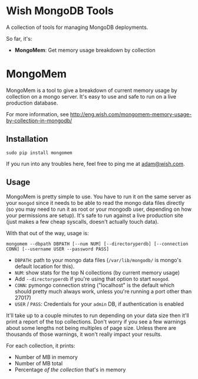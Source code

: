 Wish MongoDB Tools
==================

A collection of tools for managing MongoDB deployments.

So far, it's:

* **MongoMem**: Get memory usage breakdown by collection

# MongoMem

MongoMem is a tool to give a breakdown of current memory usage by collection on a mongo server. It's easy to use and safe to run on a live production database. 

For more information, see http://eng.wish.com/mongomem-memory-usage-by-collection-in-mongodb/

## Installation

`sudo pip install mongomem`

If you run into any troubles here, feel free to ping me at adam@wish.com.

## Usage

MongoMem is pretty simple to use. You have to run it on the same server as your `mongod` since it needs to be able to read the mongo data files directly (so you may need to run it as root or your mongodb user, depending on how your permissions are setup). It's safe to run against a live production site (just makes a few cheap syscalls, doesn't actually touch data).

With that out of the way, usage is:

    mongomem --dbpath DBPATH [--num NUM] [--directoryperdb] [--connection CONN] [--username USER --password PASS]
    

*   `DBPATH`: path to your mongo data files (`/var/lib/mongodb/` is mongo's default location for this). 
*   `NUM`: show stats for the top N collections (by current memory usage)
*   Add `--directoryperdb` if you're using that option to start `mongod`. 
*   `CONN`: pymongo connection string ("localhost" is the default which should pretty much always work, unless you're running a port other than 27017) 
*   `USER` / `PASS`: Credentials for your `admin` DB, if authentication is enabled

It'll take up to a couple minutes to run depending on your data size then it'll print a report of the top collections. Don't worry if you see a few warnings about some lengths not being multiples of page size. Unless there are thousands of those warnings, it won't really impact your results.

For each collection, it prints:

*   Number of MB in memory
*   Number of MB total
*   Percentage *of the collection* that's in memory 
